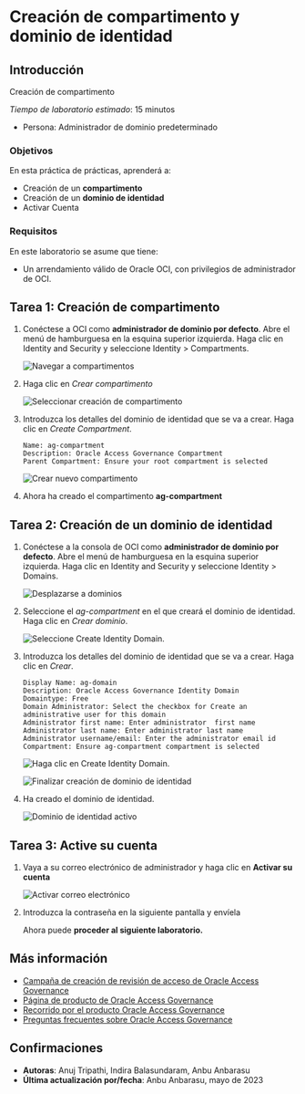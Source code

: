 # Creación de compartimento y dominio de identidad

## Introducción

Creación de compartimento

_Tiempo de laboratorio estimado_: 15 minutos

*   Persona: Administrador de dominio predeterminado

### Objetivos

En esta práctica de prácticas, aprenderá a:

*   Creación de un **compartimento**
*   Creación de un **dominio de identidad**
*   Activar Cuenta

### Requisitos

En este laboratorio se asume que tiene:

*   Un arrendamiento válido de Oracle OCI, con privilegios de administrador de OCI.

## Tarea 1: Creación de compartimento

1.  Conéctese a OCI como **administrador de dominio por defecto**. Abre el menú de hamburguesa en la esquina superior izquierda. Haga clic en Identity and Security y seleccione Identity > Compartments.
    
    ![Navegar a compartimentos](images/navigate-comp.png)
    
2.  Haga clic en _Crear compartimento_
    
    ![Seleccionar creación de compartimento](images/create-compartment.png)
    
3.  Introduzca los detalles del dominio de identidad que se va a crear. Haga clic en _Create Compartment_.
    
        Name: ag-compartment
        Description: Oracle Access Governance Compartment
        Parent Compartment: Ensure your root compartment is selected
        
    
    ![Crear nuevo compartimento](images/new-compartment.png)
    
4.  Ahora ha creado el compartimento **ag-compartment**
    

## Tarea 2: Creación de un dominio de identidad

1.  Conéctese a la consola de OCI como **administrador de dominio por defecto**. Abre el menú de hamburguesa en la esquina superior izquierda. Haga clic en Identity and Security y seleccione Identity > Domains.
    
    ![Desplazarse a dominios](images/navigate-to-domains.png)
    
2.  Seleccione el _ag-compartment_ en el que creará el dominio de identidad. Haga clic en _Crear dominio_.
    
    ![Seleccione Create Identity Domain.](images/create-domains.png)
    
3.  Introduzca los detalles del dominio de identidad que se va a crear. Haga clic en _Crear_.
    
        Display Name: ag-domain
        Description: Oracle Access Governance Identity Domain
        Domaintype: Free
        Domain Administrator: Select the checkbox for Create an administrative user for this domain 
        Administrator first name: Enter administrator  first name 
        Administrator last name: Enter administrator last name 
        Administrator username/email: Enter the administrator email id
        Compartment: Ensure ag-compartment compartment is selected
        
    
    ![Haga clic en Create Identity Domain.](images/click-create-domain.png)
    
    ![Finalizar creación de dominio de identidad](images/complete-creation-domain.png)
    
4.  Ha creado el dominio de identidad.
    
    ![Dominio de identidad activo](images/active-identity-domain.png)
    

## Tarea 3: Active su cuenta

1.  Vaya a su correo electrónico de administrador y haga clic en **Activar su cuenta**
    
    ![Activar correo electrónico](images/activate-email.png)
    
2.  Introduzca la contraseña en la siguiente pantalla y envíela
    
    Ahora puede **proceder al siguiente laboratorio.**
    

## Más información

*   [Campaña de creación de revisión de acceso de Oracle Access Governance](https://docs.oracle.com/en/cloud/paas/access-governance/pdapg/index.html)
*   [Página de producto de Oracle Access Governance](https://www.oracle.com/security/cloud-security/access-governance/)
*   [Recorrido por el producto Oracle Access Governance](https://www.oracle.com/webfolder/s/quicktours/paas/pt-sec-access-governance/index.html)
*   [Preguntas frecuentes sobre Oracle Access Governance](https://www.oracle.com/security/cloud-security/access-governance/faq/)

## Confirmaciones

*   **Autoras**: Anuj Tripathi, Indira Balasundaram, Anbu Anbarasu
*   **Última actualización por/fecha**: Anbu Anbarasu, mayo de 2023